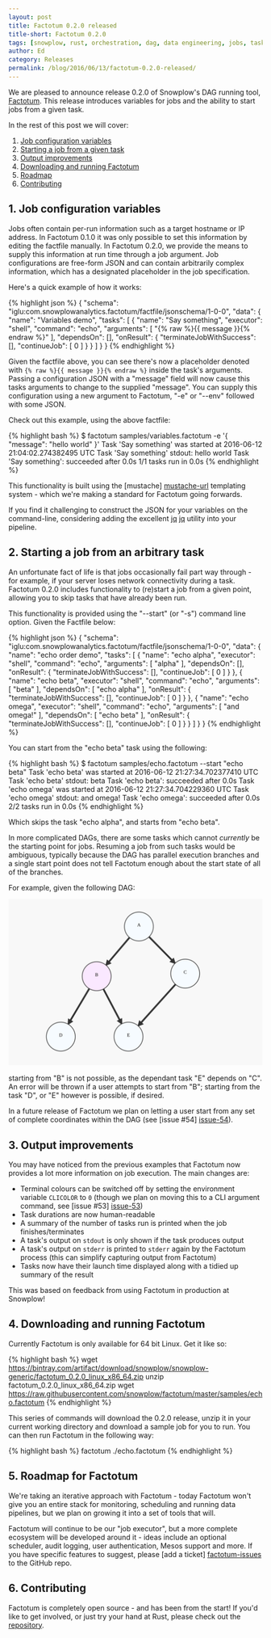 ```yaml
---
layout: post
title: Factotum 0.2.0 released
title-short: Factotum 0.2.0
tags: [snowplow, rust, orchestration, dag, data engineering, jobs, tasks, factotum, pipeline]
author: Ed
category: Releases
permalink: /blog/2016/06/13/factotum-0.2.0-released/
---
```


We are pleased to announce release 0.2.0 of Snowplow's DAG running tool, [Factotum][factotum-repo]. This release introduces variables for jobs and the ability to start jobs from a given task.

In the rest of this post we will cover:

1. [Job configuration variables](/blog/2016/06/13/factotum-0.2.0-released#vars)
2. [Starting a job from a given task](/blog/2016/06/13/factotum-0.2.0-released#resumes)
3. [Output improvements](/blog/2016/06/13/factotum-0.2.0-released#output)
4. [Downloading and running Factotum](/blog/2016/06/13/factotum-0.2.0-released#install)
5. [Roadmap](/blog/2016/06/13/factotum-0.2.0-released#roadmap)
6. [Contributing](/blog/2016/06/13/factotum-0.2.0-released#contributing)

<!--more-->

<h2 id="vars">1. Job configuration variables</h2>

Jobs often contain per-run information such as a target hostname or IP address. In Factotum 0.1.0 it was only possible to set this information by editing the factfile manually. In Factotum 0.2.0, we provide the means to supply this information at run time through a job argument. Job configurations are free-form JSON and can contain arbitrarily complex information, which has a designated placeholder in the job specification.

Here's a quick example of how it works:

{% highlight json %}
{
  "schema": "iglu:com.snowplowanalytics.factotum/factfile/jsonschema/1-0-0",
  "data": {
    "name": "Variables demo",
    "tasks": [
      {
        "name": "Say something",
        "executor": "shell",
        "command": "echo",
        "arguments": [ "{% raw %}{{ message }}{% endraw %}" ],
        "dependsOn": [],
        "onResult": {
          "terminateJobWithSuccess": [],
          "continueJob": [ 0 ]
        }
      }
    ]
  }
}
{% endhighlight %}

Given the factfile above, you can see there's now a placeholder denoted with `{% raw %}{{ message }}{% endraw %}` inside the task's arguments. Passing a configuration JSON with a "message" field will now cause this tasks arguments to change to the supplied "message". You can supply this configuration using a new argument to Factotum, "-e" or "--env" followed with some JSON.

Check out this example, using the above factfile:

{% highlight bash %}
$ factotum samples/variables.factotum -e '{ "message": "hello world" }'
Task 'Say something' was started at 2016-06-12 21:04:02.274382495 UTC
Task 'Say something' stdout:
hello world
Task 'Say something': succeeded after 0.0s
1/1 tasks run in 0.0s
{% endhighlight %}

This functionality is built using the [mustache] [mustache-url] templating system - which we're making a standard for Factotum going forwards.

If you find it challenging to construct the JSON for your variables on the command-line, considering adding the excellent [jq] [jq] utility into your pipeline.

<h2 id="resumes">2. Starting a job from an arbitrary task</h2>

An unfortunate fact of life is that jobs occasionally fail part way through - for example, if your server loses network connectivity during a task. Factotum 0.2.0 includes functionality to (re)start a job from a given point, allowing you to
skip tasks that have already been run.

This functionality is provided using the "--start" (or "-s") command line option. Given the Factfile below:

{% highlight json %}
{
  "schema": "iglu:com.snowplowanalytics.factotum/factfile/jsonschema/1-0-0",
  "data": {
    "name": "echo order demo",
    "tasks": [
      {
        "name": "echo alpha",
        "executor": "shell",
        "command": "echo",
        "arguments": [ "alpha" ],
        "dependsOn": [],
        "onResult": {
          "terminateJobWithSuccess": [],
          "continueJob": [ 0 ]
        }
      },
      {
        "name": "echo beta",
        "executor": "shell",
        "command": "echo",
        "arguments": [ "beta" ],
        "dependsOn": [ "echo alpha" ],
        "onResult": {
          "terminateJobWithSuccess": [],
          "continueJob": [ 0 ]
        }
      },
      {
        "name": "echo omega",
        "executor": "shell",
        "command": "echo",
        "arguments": [ "and omega!" ],
        "dependsOn": [ "echo beta" ],
        "onResult": {
          "terminateJobWithSuccess": [],
          "continueJob": [ 0 ]
        }
      }
    ]
  }
}
{% endhighlight %}

You can start from the "echo beta" task using the following:

{% highlight bash %}
$ factotum samples/echo.factotum --start "echo beta"
Task 'echo beta' was started at 2016-06-12 21:27:34.702377410 UTC
Task 'echo beta' stdout:
beta
Task 'echo beta': succeeded after 0.0s
Task 'echo omega' was started at 2016-06-12 21:27:34.704229360 UTC
Task 'echo omega' stdout:
and omega!
Task 'echo omega': succeeded after 0.0s
2/2 tasks run in 0.0s
{% endhighlight %}

Which skips the task "echo alpha", and starts from "echo beta".

In more complicated DAGs, there are some tasks which cannot *currently* be the starting point for jobs. Resuming a job from such tasks would be ambiguous, typically because the DAG has parallel execution branches and a single start point does not tell Factotum enough about the start state of all of the branches.

For example, given the following DAG:

![dag resume diagram](/assets/img/blog/2016/06/dag_resume_factotum.png)

starting from "B" is not possible, as the dependant task "E" depends on "C". An error will be thrown if a user attempts to start from "B"; starting from the task "D", or "E" however is possible, if desired.

In a future release of Factotum we plan on letting a user start from any set of complete coordinates within the DAG (see [issue #54] [issue-54]).

<h2 id="output">3. Output improvements</h2>

You may have noticed from the previous examples that Factotum now provides a lot more information on job execution. The main changes are:

* Terminal colours can be switched off by setting the environment variable `CLICOLOR` to `0` (though we plan on moving this to a CLI argument command, see [issue #53] [issue-53])
* Task durations are now human-readable
* A summary of the number of tasks run is printed when the job finishes/terminates
* A task's output on `stdout` is only shown if the task produces output
* A task's output on `stderr` is printed to `stderr` again by the Factotum process (this can simplify capturing output from Factotum)
* Tasks now have their launch time displayed along with a tidied up summary of the result

This was based on feedback from using Factotum in production at Snowplow!

<h2 id="install">4. Downloading and running Factotum</h2>

Currently Factotum is only available for 64 bit Linux. Get it like so:

{% highlight bash %}
wget https://bintray.com/artifact/download/snowplow/snowplow-generic/factotum_0.2.0_linux_x86_64.zip
unzip factotum_0.2.0_linux_x86_64.zip
wget https://raw.githubusercontent.com/snowplow/factotum/master/samples/echo.factotum
{% endhighlight %}

This series of commands will download the 0.2.0 release, unzip it in your current working directory and download a sample job for you to run. You can then run Factotum in the following way:

{% highlight bash %}
factotum ./echo.factotum
{% endhighlight %}

<h2 id="roadmap">5. Roadmap for Factotum</h2>

We're taking an iterative approach with Factotum - today Factotum won't give you an entire stack for monitoring, scheduling and running data pipelines, but we plan on growing it into a set of tools that will.

Factotum will continue to be our "job executor", but a more complete ecosystem will be developed around it - ideas include an optional scheduler, audit logging, user authentication, Mesos support and more. If you have specific features to suggest, please [add a ticket] [factotum-issues] to the GitHub repo.

<h2 id="contributing">6. Contributing</h2>

Factotum is completely open source - and has been from the start! If you'd like to get involved, or just try your hand at Rust, please check out the [repository][factotum-repo].

[factotum-discourse]: http://discourse.snowplowanalytics.com/
[job-samples]: https://github.com/snowplow/factotum/tree/master/samples
[factotum-wiki]: https://github.com/snowplow/factotum/wiki
[snowplow-job-make]: http://snowplowanalytics.com/blog/2015/10/13/orchestrating-batch-processing-pipelines-with-cron-and-make/

[issue-53]: https://github.com/snowplow/factotum/issues/53
[issue-54]: https://github.com/snowplow/factotum/issues/54

[jq]: https://stedolan.github.io/jq/

[factotum-repo]: https://github.com/snowplow/factotum
[rust-lang]: https://www.rust-lang.org/
[mustache-url]: https://mustache.github.io/
[factotum-issues]: https://github.com/snowplow/factotum/issues/new
[factfile-schema]: http://iglucentral.com/schemas/com.snowplowanalytics.factotum/factfile/jsonschema/1-0-0
